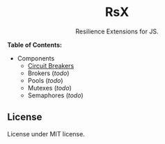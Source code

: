 <h1 align="center">RsX</h1>
<p align="center">Resilience Extensions for JS.</p>

**Table of Contents:**

 - Components
   - [Circuit Breakers](docs/breaker.md)
   - Brokers (*todo*)
   - Pools (*todo*)
   - Mutexes (*todo*)
   - Semaphores (*todo*)

## License

License under MIT license.
